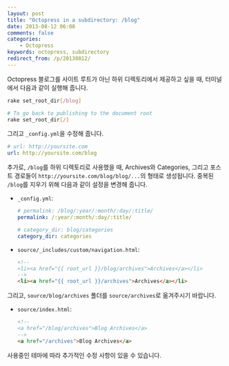 ```yaml
---
layout: post
title: "Octopress in a subdirectory: /blog"
date: 2013-08-12 06:08
comments: false
categories:
    - Octopress
keywords: octopress, subdirectory
redirect_from: /p/20130812/
---
```


Octopress 블로그를 사이트 루트가 아닌 하위 디렉토리에서 제공하고 싶을 때, 터미널에서 다음과 같이 실행해 줍니다.

``` sh
rake set_root_dir[/blog]

# To go back to publishing to the document root
rake set_root_dir[/]
```

그리고 `_config.yml`을 수정해 줍니다.

``` yaml
# url: http://yoursite.com
url: http://yoursite.com/blog
```

추가로, `/blog`를 하위 디렉토리로 사용했을 때, Archives와 Categories, 그리고 포스트 경로들이 `http://yoursite.com/blog/blog/...`의 형태로 생성됩니다. 중복된 `/blog`를 지우기 위해 다음과 같이 설정을 변경해 줍니다.

- `_config.yml`:

  ``` yaml
  # permalink: /blog/:year/:month/:day/:title/
  permalink: /:year/:month/:day/:title/

  # category_dir: blog/categories
  category_dir: categories
  ```

- `source/_includes/custom/navigation.html`:

  ``` html
  <!--
  <li><a href="{{ root_url }}/blog/archives">Archives</a></li>
  -->
  <li><a href="{{ root_url }}/archives">Archives</a></li>
  ```

그리고, `source/blog/archives` 폴더를 `source/archives`로 옮겨주시기 바랍니다.

- `source/index.html`:

  ``` html
  <!--
  <a href="/blog/archives">Blog Archives</a>
  -->
  <a href="/archives">Blog Archives</a>
  ```

사용중인 테마에 따라 추가적인 수정 사항이 있을 수 있습니다.
